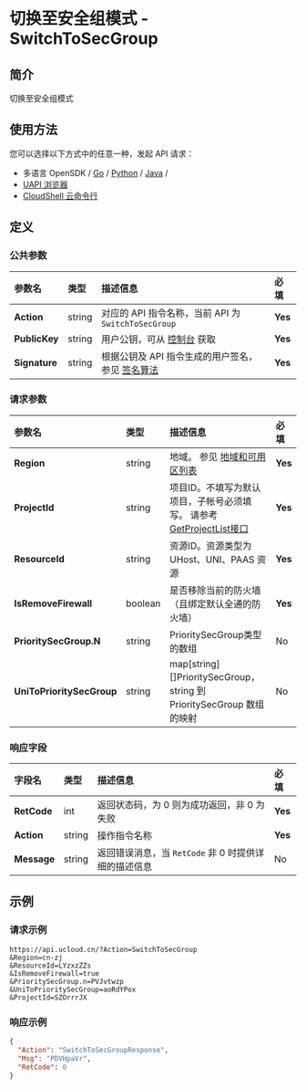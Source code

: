 # 切换至安全组模式 - SwitchToSecGroup

## 简介

切换至安全组模式






## 使用方法

您可以选择以下方式中的任意一种，发起 API 请求：
- 多语言 OpenSDK / [Go](https://github.com/ucloud/ucloud-sdk-go) / [Python](https://github.com/ucloud/ucloud-sdk-python3) / [Java](https://github.com/ucloud/ucloud-sdk-java) /
- [UAPI 浏览器](https://console.ucloud.cn/uapi/detail?id=SwitchToSecGroup)
- [CloudShell 云命令行](https://shell.ucloud.cn/)


## 定义

### 公共参数

| 参数名 | 类型 | 描述信息 | 必填 |
|:---|:---|:---|:---|
| **Action**     | string  | 对应的 API 指令名称，当前 API 为 `SwitchToSecGroup`                        | **Yes** |
| **PublicKey**  | string  | 用户公钥，可从 [控制台](https://console.ucloud.cn/uapi/apikey) 获取                                             | **Yes** |
| **Signature**  | string  | 根据公钥及 API 指令生成的用户签名，参见 [签名算法](api/summary/signature.md)  | **Yes** |

### 请求参数

| 参数名 | 类型 | 描述信息 | 必填 |
|:---|:---|:---|:---|
| **Region** | string | 地域。 参见 [地域和可用区列表](https://docs.ucloud.cn/api/summary/regionlist) |**Yes**|
| **ProjectId** | string | 项目ID。不填写为默认项目，子帐号必须填写。 请参考[GetProjectList接口](https://docs.ucloud.cn/api/summary/get_project_list) |**Yes**|
| **ResourceId** | string | 资源ID。资源类型为 UHost、UNI、PAAS 资源 |**Yes**|
| **IsRemoveFirewall** | boolean | 是否移除当前的防火墙（且绑定默认全通的防火墙） |**Yes**|
| **PrioritySecGroup.N** | string | PrioritySecGroup类型的数组 |No|
| **UniToPrioritySecGroup** | string | map[string][]PrioritySecGroup， string 到 PrioritySecGroup 数组的映射 |No|

### 响应字段

| 字段名 | 类型 | 描述信息 | 必填 |
|:---|:---|:---|:---|
| **RetCode** | int | 返回状态码，为 0 则为成功返回，非 0 为失败 |**Yes**|
| **Action** | string | 操作指令名称 |**Yes**|
| **Message** | string | 返回错误消息，当 `RetCode` 非 0 时提供详细的描述信息 |No|




## 示例

### 请求示例
    
```
https://api.ucloud.cn/?Action=SwitchToSecGroup
&Region=cn-zj
&ResourceId=LYzxzZZs
&IsRemoveFirewall=true
&PrioritySecGroup.n=PVJvtwzp
&UniToPrioritySecGroup=aoRdYPox
&ProjectId=SZOrrrJX
```

### 响应示例
    
```json
{
  "Action": "SwitchToSecGroupResponse",
  "Msg": "PDVHpaVr",
  "RetCode": 0
}
```





